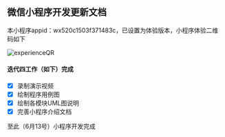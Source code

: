 ## 微信小程序开发更新文档

本小程序appid：wx520c1503f371483c，已设置为体验版本，小程序体验二维码如下

![experienceQR](https://user-images.githubusercontent.com/80507715/169939454-2aa5276c-0cb3-4f6e-acb7-0b0202cbb63b.jpg)

#### 迭代四工作（如下）完成

- [x] 录制演示视频
- [x] 绘制程序用例图
- [x] 绘制各模块UML图说明
- [x] 完善小程序介绍文档

至此（6月13号）小程序开发完成
